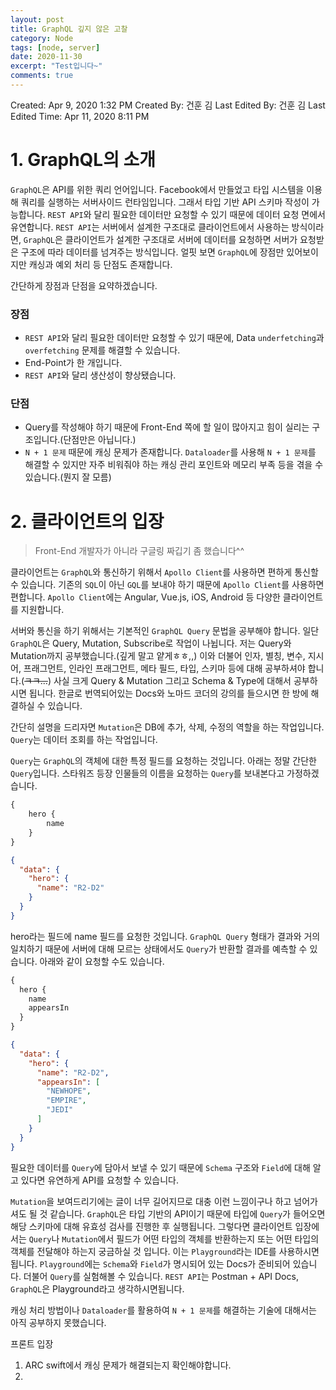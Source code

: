 ```yaml
---
layout: post
title: GraphQL 깊지 않은 고찰
category: Node
tags: [node, server]
date: 2020-11-30
excerpt: "Test입니다~"
comments: true
---
```


Created: Apr 9, 2020 1:32 PM
Created By: 건훈 김
Last Edited By: 건훈 김
Last Edited Time: Apr 11, 2020 8:11 PM

# 1. GraphQL의 소개

 `GraphQL`은 API를 위한 쿼리 언어입니다. Facebook에서 만들었고 타입 시스템을 이용해 쿼리를 실행하는 서버사이드 런타임입니다. 그래서 타입 기반 API 스키마 작성이 가능합니다.  `REST API`와 달리 필요한 데이터만 요청할 수 있기 때문에 데이터 요청 면에서 유연합니다. `REST API`는 서버에서 설계한 구조대로 클라이언트에서 사용하는 방식이라면, `GraphQL`은 클라이언트가 설계한 구조대로 서버에 데이터를 요청하면 서버가 요청받은 구조에 따라 데이터를 넘겨주는 방식입니다. 얼핏 보면 `GraphQL`에 장점만 있어보이지만 캐싱과 예외 처리 등 단점도 존재합니다.

간단하게 장점과 단점을 요약하겠습니다.

### 장점

- `REST API`와 달리 필요한 데이터만 요청할 수 있기 때문에, Data `underfetching`과 `overfetching` 문제를 해결할 수 있습니다.
- End-Point가 한 개입니다.
- `REST API`와 달리 생산성이 향상됐습니다.

### 단점

- Query를 작성해야 하기 때문에 Front-End 쪽에 할 일이 많아지고 힘이 실리는 구조입니다.(단점만은 아닙니다.)
- `N + 1 문제` 때문에 캐싱 문제가 존재합니다. `Dataloader`를 사용해 `N + 1 문제`를 해결할 수 있지만 자주 비워줘야 하는 캐싱 관리 포인트와 메모리 부족 등을 겪을 수 있습니다.(뭔지 잘 모름)

# 2. 클라이언트의 입장

> Front-End 개발자가 아니라 구글링 짜깁기 좀 했습니다^^

 클라이언트는 `GraphQL`와 통신하기 위해서 `Apollo Client`를 사용하면 편하게 통신할 수 있습니다. 기존의 `SQL`이 아닌 `GQL`를 보내야 하기 때문에 `Apollo Client`를 사용하면 편합니다. `Apollo Client`에는 Angular, Vue.js, iOS, Android 등 다양한 클라이언트를 지원합니다.

 서버와 통신을 하기 위해서는 기본적인 `GraphQL Query` 문법을 공부해야 합니다. 일단 `GraphQL`은 Query, Mutation, Subscribe로 작업이 나뉩니다. 저는 Query와 Mutation까지 공부했습니다.(깊게 말고 얕게ㅎㅎ,,)  이와 더불어 인자, 별칭, 변수, 지시어, 프래그먼트, 인라인 프래그먼트, 메타 필드, 타입, 스키마 등에 대해 공부하셔야 합니다.(~~ㅋㅋ...~~) 사실 크게 Query & Mutation 그리고 Schema & Type에 대해서 공부하시면 됩니다. 한글로 번역되어있는 Docs와 노마드 코더의 강의를 들으시면 한 방에 해결하실 수 있습니다.

 간단히 설명을 드리자면 `Mutation`은 DB에 추가, 삭제, 수정의 역할을 하는 작업입니다. `Query`는 데이터 조회를 하는 작업입니다.

  `Query`는 `GraphQL`의 객체에 대한 특정 필드를 요청하는 것입니다. 아래는 정말 간단한 `Query`입니다. 스타워즈 등장 인물들의 이름을 요청하는 `Query`를 보내본다고 가정하겠습니다.

```graphql
{
	hero {
		name
	}
}
```

```json
{
  "data": {
    "hero": {
      "name": "R2-D2"
    }
  }
}
```

hero라는 필드에 name 필드를 요청한 것입니다. `GraphQL Query` 형태가  결과와 거의 일치하기 때문에 서버에 대해 모르는 상태에서도 `Query`가 반환할 결과를 예측할 수 있습니다. 아래와 같이 요청할 수도 있습니다.

```graphql
{
  hero {
    name
    appearsIn
  }
}
```

```json
{
  "data": {
    "hero": {
      "name": "R2-D2",
      "appearsIn": [
        "NEWHOPE",
        "EMPIRE",
        "JEDI"
      ]
    }
  }
}
```

필요한 데이터를 `Query`에 담아서 보낼 수 있기 때문에 `Schema` 구조와 `Field`에 대해 알고 있다면 유연하게 API를 요청할 수 있습니다.

 `Mutation`을 보여드리기에는 글이 너무 길어지므로 대충 이런 느낌이구나 하고 넘어가셔도 될 것 같습니다. `GraphQL`은 타입 기반의 API이기 때문에 타입에 `Query`가 들어오면 해당 스키마에 대해 유효성 검사를 진행한 후 실행됩니다. 그렇다면 클라이언트 입장에서는 `Query`나 `Mutation`에서 필드가 어떤 타입의 객체를 반환하는지 또는 어떤 타입의 객체를 전달해야 하는지 궁금하실 것 입니다. 이는 `Playground`라는 IDE를 사용하시면 됩니다.  `Playground`에는 `Schema`와 `Field`가 명시되어 있는 Docs가 준비되어 있습니다. 더불어 `Query`를 실험해볼 수 있습니다. `REST API`는 Postman + API Docs, `GraphQL`은 Playground라고 생각하시면됩니다.

캐싱 처리 방법이나 `Dataloader`를 활용하여 `N + 1 문제`를 해결하는 기술에 대해서는 아직 공부하지 못했습니다.

프론트 입장

1. ARC swift에서 캐싱 문제가 해결되는지 확인해야합니다.
2.